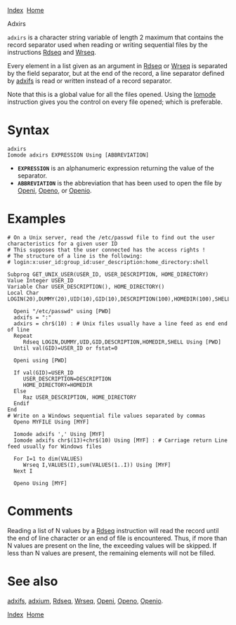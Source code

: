 [Index](index.html)  [Home](getting-started_home.html)

Adxirs

`adxirs` is a character string variable of length 2 maximum that contains the record separator used when reading or writing sequential files by the instructions [Rdseq](4gl_rdseq.html) and [Wrseq](4gl_wrseq.html).

Every element in a list given as an argument in [Rdseq](4gl_rdseq.html) or [Wrseq](4gl_wrseq.html) is separated by the field separator, but at the end of the record, a line separator defined by [adxifs](4gl_adxifs.html) is read or written instead of a record separator.

Note that this is a global value for all the files opened. Using the [Iomode](4gl_iomode.html) instruction gives you the control on every file opened; which is preferable.

# Syntax

```
adxirs
Iomode adxirs EXPRESSION Using [ABBREVIATION]
```

* **`EXPRESSION`** is an alphanumeric expression returning the value of the separator.
* **`ABBREVIATION`** is the abbreviation that has been used to open the file by [Openi](4gl_openi.html), [Openo](4gl_openo.html), or [Openio](4gl_openio.html).

# Examples

```
# On a Unix server, read the /etc/passwd file to find out the user characteristics for a given user ID
# This supposes that the user connected has the access rights !
# The structure of a line is the following:
# login:x:user_id:group_id:user_description:home_directory:shell

Subprog GET_UNIX_USER(USER_ID, USER_DESCRIPTION, HOME_DIRECTORY)
Value Integer USER_ID
Variable Char USER_DESCRIPTION(), HOME_DIRECTORY()
Local Char LOGIN(20),DUMMY(20),UID(10),GID(10),DESCRIPTION(100),HOMEDIR(100),SHELL(100)

  Openi "/etc/passwd" using [PWD]
  adxifs = ":"
  adxirs = chr$(10) : # Unix files usually have a line feed as end end of line
  Repeat
     Rdseq LOGIN,DUMMY,UID,GID,DESCRIPTION,HOMEDIR,SHELL Using [PWD]
  Until val(GID)=USER_ID or fstat=0

  Openi using [PWD]

  If val(GID)=USER_ID
     USER_DESCRIPTION=DESCRIPTION
     HOME_DIRECTORY=HOMEDIR
  Else
     Raz USER_DESCRIPTION, HOME_DIRECTORY
  Endif
End
# Write on a Windows sequential file values separated by commas
  Openo MYFILE Using [MYF]

  Iomode adxifs ',' Using [MYF]
  Iomode adxifs chr$(13)+chr$(10) Using [MYF] : # Carriage return Line feed usually for Windows files

  For I=1 to dim(VALUES)
     Wrseq I,VALUES(I),sum(VALUES(1..I)) Using [MYF]
  Next I

  Openo Using [MYF]
```

# Comments

Reading a list of N values by a [Rdseq](4gl_rdseq.html) instruction will read the record until the end of line character or an end of file is encountered. Thus, if more than N values are present on the line, the exceeding values will be skipped. If less than N values are present, the remaining elements will not be filled.

# See also

[adxifs](4gl_adxifs.html), [adxium](4gl_adxium.html), [Rdseq](4gl_rdseq.html), [Wrseq](4gl_wrseq.html), [Openi](4gl_openi.html), [Openo](4gl_openo.html), [Openio](4gl_openio.html).

  

[Index](index.html)  [Home](getting-started_home.html)
